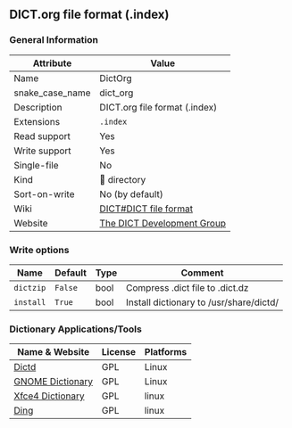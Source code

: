 
## DICT.org file format (.index) ##

### General Information ###
Attribute | Value
--------- | -------
Name | DictOrg
snake_case_name | dict_org
Description | DICT.org file format (.index)
Extensions | `.index`
Read support | Yes
Write support | Yes
Single-file | No
Kind | 📁 directory
Sort-on-write | No (by default)
Wiki | [DICT#DICT file format](https://en.wikipedia.org/wiki/DICT#DICT_file_format)
Website | [The DICT Development Group](http://dict.org/bin/Dict)



### Write options ###
Name | Default | Type | Comment
---- | ------- | ---- | -------
`dictzip` | `False` | bool | Compress .dict file to .dict.dz
`install` | `True` | bool | Install dictionary to /usr/share/dictd/



### Dictionary Applications/Tools ###
Name & Website | License | Platforms
-------------- | ------- | ---------
[Dictd](https://directory.fsf.org/wiki/Dictd) | GPL | Linux
[GNOME Dictionary](https://wiki.gnome.org/Apps/Dictionary) | GPL | Linux
[Xfce4 Dictionary](https://docs.xfce.org/apps/xfce4-dict/start) | GPL | linux
[Ding](https://www-user.tu-chemnitz.de/~fri/ding/) | GPL | linux
